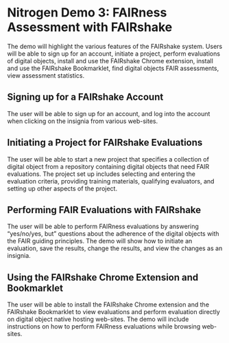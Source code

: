 # Nitrogen Demo 3: FAIRness Assessment with FAIRshake


The demo will highlight the various features of the FAIRshake system. Users will be able to sign up for an account, initiate a project, perform evaluations of digital objects, install and use the FAIRshake Chrome extension, install and use the FAIRshake Bookmarklet, find digital objects FAIR assessments, view assessment statistics.

 

## Signing up for a FAIRshake Account

The user will be able to sign up for an account, and log into the account when clicking on the insignia from various web-sites.

 

## Initiating a Project for FAIRshake Evaluations

The user will be able to start a new project that specifies a collection of digital object from a repository containing digital objects that need FAIR evaluations. The project set up includes selecting and entering the evaluation criteria, providing training materials, qualifying evaluators, and setting up other aspects of the project.

 

## Performing FAIR Evaluations with FAIRshake

The user will be able to perform FAIRness evaluations by answering “yes/no/yes, but” questions about the adherence of the digital objects with the FAIR guiding principles. The demo will show how to initiate an evaluation, save the results, change the results, and view the changes as an insignia.

 

## Using the FAIRshake Chrome Extension and Bookmarklet

The user will be able to install the FAIRshake Chrome extension and the FAIRshake Bookmarklet to view evaluations and perform evaluation directly on digital object native hosting web-sites. The demo will include instructions on how to perform FAIRness evaluations while browsing web-sites.  
